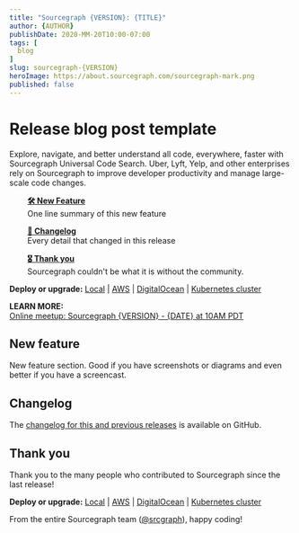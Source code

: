 ```yaml
---
title: "Sourcegraph {VERSION}: {TITLE}"
author: {AUTHOR}
publishDate: 2020-MM-20T10:00-07:00
tags: [
  blog
]
slug: sourcegraph-{VERSION}
heroImage: https://about.sourcegraph.com/sourcegraph-mark.png
published: false
---
```


# Release blog post template

<!-- VIDEO TEMPLATE --
<p class="container">
  <div style="padding:56.25% 0 0 0;position:relative;">
    <iframe src="https://www.youtube-nocookie.com/embed/{VIDEO_ID}" style="position:absolute;top:0;left:0;width:100%;height:100%;" frameborder="0" webkitallowfullscreen="" mozallowfullscreen="" allowfullscreen=""></iframe>
  </div>
  <p style="text-align: center"><a href="https://youtu.be/{VIDEO_ID}" target="_blank">View on YouTube</a></p>
</p>
-->

Explore, navigate, and better understand all code, everywhere, faster with Sourcegraph Universal Code Search. Uber, Lyft, Yelp, and other enterprises rely on Sourcegraph to improve developer productivity and manage large-scale code changes.

<div style="padding-left: 2rem">

[**🛠️ New Feature**](#new-feature)<br />
One line summary of this new feature

[**📝 Changelog**](#changelog)<br />
Every detail that changed in this release

[**🎖️ Thank you**](#thank-you)<br />
Sourcegraph couldn't be what it is without the community.

</div>

**Deploy or upgrade:** [Local](https://docs.sourcegraph.com/#quickstart-guide) | [AWS](https://github.com/sourcegraph/deploy-sourcegraph-aws) | [DigitalOcean](https://marketplace.digitalocean.com/apps/sourcegraph?action=deploy&refcode=48dfb3ccb51c) | [Kubernetes cluster](https://github.com/sourcegraph/deploy-sourcegraph)

<div class="alert alert-info">
  <p>
    <strong>LEARN MORE:</strong><br />
    <a href="https://info.sourcegraph.com/{URL_PATH}?utm_source=blog">
      Online meetup: Sourcegraph {VERSION} - {DATE} at 10AM PDT
    </a>
  </p>
</div>

## New feature

New feature section. Good if you have screenshots or diagrams and even better if you have a screencast.

## Changelog

<!--
  Copy and paste the changelog for this release here and link, and replace the `{VERSION}` placeholder in the below changelog link.
-->

The [changelog for this and previous releases](https://github.com/sourcegraph/sourcegraph/blob/master/CHANGELOG.md#{VERSION}) is available on GitHub.

## Thank you

Thank you to the many people who contributed to Sourcegraph since the last release!

<!--
  Generate the list of people who contributed to this release (created issues) by copying the output from bin/generate_contributors.go:

  Usage: GO111MODULE=on go run bin/generate_contributors.go
-->

**Deploy or upgrade:** [Local](https://docs.sourcegraph.com/#quickstart-guide) | [AWS](https://github.com/sourcegraph/deploy-sourcegraph-aws) | [DigitalOcean](https://marketplace.digitalocean.com/apps/sourcegraph?action=deploy&refcode=48dfb3ccb51c) | [Kubernetes cluster](https://github.com/sourcegraph/deploy-sourcegraph)

From the entire Sourcegraph team ([@srcgraph](https://twitter.com/srcgraph)), happy coding!
